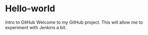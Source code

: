 # Hello-world
Intro to GitHub
Welcome to my GitHub project. This will allow me to experiment with Jenkins a bit.

